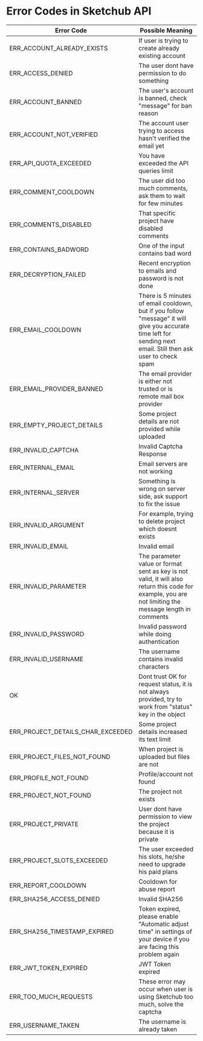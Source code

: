 # Error Codes in Sketchub API

Error Code | Possible Meaning
-----------|-----------------
ERR_ACCOUNT_ALREADY_EXISTS | If user is trying to create already existing account
ERR_ACCESS_DENIED | The user dont have permission to do something
ERR_ACCOUNT_BANNED | The user's account is banned, check "message" for ban reason
ERR_ACCOUNT_NOT_VERIFIED | The account user trying to access hasn't verified the email yet
ERR_API_QUOTA_EXCEEDED | You have exceeded the API queries limit
ERR_COMMENT_COOLDOWN | The user did too much comments, ask them to wait for few minutes
ERR_COMMENTS_DISABLED | That specific project have disabled comments
ERR_CONTAINS_BADWORD | One of the input contains bad word
ERR_DECRYPTION_FAILED | Recent encryption to emails and password is not done
ERR_EMAIL_COOLDOWN | There is 5 minutes of email cooldown, but if you follow "message" it will give you accurate time left for sending next email. Still then ask user to check spam
ERR_EMAIL_PROVIDER_BANNED | The email provider is either not trusted or is remote mail box provider
ERR_EMPTY_PROJECT_DETAILS | Some project details are not provided while uploaded
ERR_INVALID_CAPTCHA | Invalid Captcha Response
ERR_INTERNAL_EMAIL | Email servers are not working
ERR_INTERNAL_SERVER | Something is wrong on server side, ask support to fix the issue
ERR_INVALID_ARGUMENT | For example, trying to delete project which doesnt exists
ERR_INVALID_EMAIL | Invalid email
ERR_INVALID_PARAMETER | The parameter value or format sent as key is not valid, it will also return this code for example, you are not limiting the message length in comments
ERR_INVALID_PASSWORD | Invalid password while doing authentication
ERR_INVALID_USERNAME | The username contains invalid characters
OK | Dont trust OK for request status, it is not always provided, try to work from "status" key in the object
ERR_PROJECT_DETAILS_CHAR_EXCEEDED | Some project details increased its text limit
ERR_PROJECT_FILES_NOT_FOUND | When project is uploaded but files are not
ERR_PROFILE_NOT_FOUND | Profile/account not found
ERR_PROJECT_NOT_FOUND | The project not exists
ERR_PROJECT_PRIVATE | User dont have permission to view the project because it is private
ERR_PROJECT_SLOTS_EXCEEDED | The user exceeded his slots, he/she need to upgrade his paid plans
ERR_REPORT_COOLDOWN | Cooldown for abuse report
ERR_SHA256_ACCESS_DENIED | Invalid SHA256
ERR_SHA256_TIMESTAMP_EXPIRED | Token expired, please enable "Automatic adjust time" in settings of your device if you are facing this problem again
ERR_JWT_TOKEN_EXPIRED | JWT Token expired
ERR_TOO_MUCH_REQUESTS | These error may occur when user is using Sketchub too much, solve the captcha
ERR_USERNAME_TAKEN | The username is already taken
